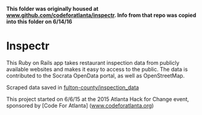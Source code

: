 **This folder was originally housed at www.github.com/codeforatlanta/inspectr.  Info from that repo was copied into this folder on 6/14/16**

# Inspectr

This Ruby on Rails app takes restaurant inspection data from publicly available websites and makes it easy to access to the public.  The data is contributed to the Socrata OpenData portal, as well as OpenStreetMap.

Scraped data saved in [fulton-county/inspection_data](../fulton-county/inspection_data)

This project started on 6/6/15 at the 2015 Atlanta Hack for Change event, sponsored by [Code For Atlanta] (www.codeforatlanta.org)
